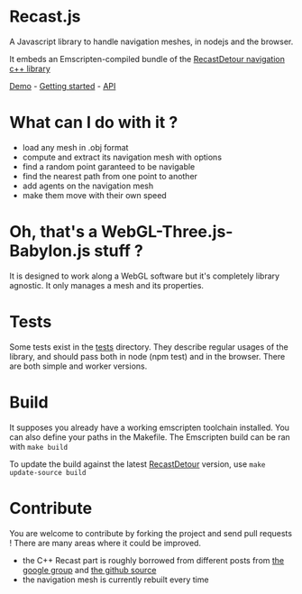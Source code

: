 Recast.js
=========

A Javascript library to handle navigation meshes, in nodejs and the browser.

It embeds an Emscripten-compiled bundle of the [RecastDetour navigation c++ library](https://github.com/memononen/recastnavigation)

[Demo](http://vincent.github.io/recast.js/tests/test.webgl.html) - [Getting started](https://github.com/vincent/recast.js/wiki) - [API](https://github.com/vincent/recast.js/wiki/API)

What can I do with it ?
=========

* load any mesh in .obj format
* compute and extract its navigation mesh with options
* find a random point garanteed to be navigable
* find the nearest path from one point to another
* add agents on the navigation mesh
* make them move with their own speed

Oh, that's a WebGL-Three.js-Babylon.js stuff ?
=========

It is designed to work along a WebGL software but it's completely library agnostic.
It only manages a mesh and its properties.

Tests
=========

Some tests exist in the [tests](https://github.com/vincent/recast.js/tree/master/tests) directory.
They describe regular usages of the library, and should pass both in node (npm test) and in the browser.
There are both simple and worker versions.

Build
=========

It supposes you already have a working emscripten toolchain installed. You can also define your paths in the Makefile.
The Emscripten build can be ran with
`make build`

To update the build against the latest [RecastDetour](https://github.com/memononen/recastnavigation) version, use `make update-source build`

Contribute
=========

You are welcome to contribute by forking the project and send pull requests !
There are many areas where it could be improved.

* the C++ Recast part is roughly borrowed from different posts from [the google group](https://groups.google.com/forum/#!forum/recastnavigation) and [the github source](https://github.com/memononen/recastnavigation)
* the navigation mesh is currently rebuilt every time
